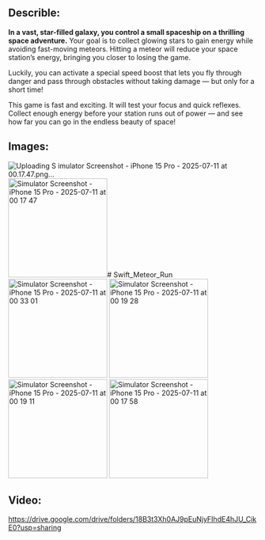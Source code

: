 ## Describle:
**In a vast, star-filled galaxy, you control a small spaceship on a thrilling space adventure.**
Your goal is to collect glowing stars to gain energy while avoiding fast-moving meteors. Hitting a meteor will reduce your space station’s energy, bringing you closer to losing the game.

Luckily, you can activate a special speed boost that lets you fly through danger and pass through obstacles without taking damage — but only for a short time!

This game is fast and exciting. It will test your focus and quick reflexes. Collect enough energy before your station runs out of power — and see how far you can go in the endless beauty of space!

## Images:

![Uploading S<img width="200" alt="Simulator Screenshot - iPhone 15 Pro - 2025-07-11 at 00 17 50" src="https://github.com/user-attachments/assets/75141536-0f5f-48e3-9ada-ed68745b525b" />
imulator Screenshot - iPhone 15 Pro - 2025-07-11 at 00.17.47.png…]()
<img width="200" alt="Simulator Screenshot - iPhone 15 Pro - 2025-07-11 at 00 17 47" src="https://github.com/user-attachments/assets/05b5e7a0-4e55-42f7-be6e-33bb2bbc31fd" /># Swift_Meteor_Run
<img width="200" alt="Simulator Screenshot - iPhone 15 Pro - 2025-07-11 at 00 33 01" src="https://github.com/user-attachments/assets/9a6ccbb7-8289-4004-bd48-e8623886eae1" />
<img width="200" alt="Simulator Screenshot - iPhone 15 Pro - 2025-07-11 at 00 19 28" src="https://github.com/user-attachments/assets/9bc87e32-0d40-45b5-80ae-91e6c528b086" />
<img width="200" alt="Simulator Screenshot - iPhone 15 Pro - 2025-07-11 at 00 19 11" src="https://github.com/user-attachments/assets/37d8f637-6447-469d-a670-749fce5833d4" />
<img width="200" alt="Simulator Screenshot - iPhone 15 Pro - 2025-07-11 at 00 17 58" src="https://github.com/user-attachments/assets/e1d2dac3-7632-44f1-8222-80e26653e705" />

## Video:
https://drive.google.com/drive/folders/18B3t3Xh0AJ9pEuNjyFIhdE4hJU_CikE0?usp=sharing
